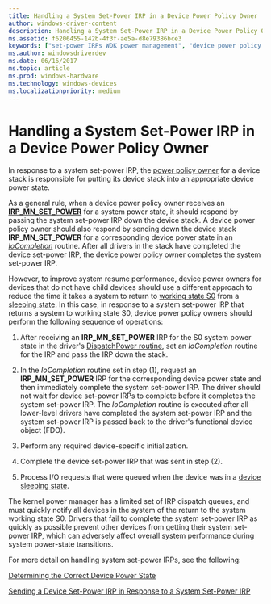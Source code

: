 ```yaml
---
title: Handling a System Set-Power IRP in a Device Power Policy Owner
author: windows-driver-content
description: Handling a System Set-Power IRP in a Device Power Policy Owner
ms.assetid: f6206455-142b-4f3f-ae5a-d8e79386bce3
keywords: ["set-power IRPs WDK power management", "device power policy owners WDK kernel"]
ms.author: windowsdriverdev
ms.date: 06/16/2017
ms.topic: article
ms.prod: windows-hardware
ms.technology: windows-devices
ms.localizationpriority: medium
---
```


# Handling a System Set-Power IRP in a Device Power Policy Owner





In response to a system set-power IRP, the [power policy owner](managing-device-power-policy.md) for a device stack is responsible for putting its device stack into an appropriate device power state.

As a general rule, when a device power policy owner receives an [**IRP\_MN\_SET\_POWER**](https://msdn.microsoft.com/library/windows/hardware/ff551744) for a system power state, it should respond by passing the system set-power IRP down the device stack. A device power policy owner should also respond by sending down the device stack **IRP\_MN\_SET\_POWER** for a corresponding device power state in an [*IoCompletion*](https://msdn.microsoft.com/library/windows/hardware/ff548354) routine. After all drivers in the stack have completed the device set-power IRP, the device power policy owner completes the system set-power IRP.

However, to improve system resume performance, device power owners for devices that do not have child devices should use a different approach to reduce the time it takes a system to return to [working state S0](system-working-state-s0.md) from a [sleeping state](system-sleeping-states.md). In this case, in response to a system set-power IRP that returns a system to working state S0, device power policy owners should perform the following sequence of operations:

1.  After receiving an **IRP\_MN\_SET\_POWER** IRP for the S0 system power state in the driver's [DispatchPower routine](dispatchpower-routines.md), set an *IoCompletion* routine for the IRP and pass the IRP down the stack.

2.  In the *IoCompletion* routine set in step (1), request an **IRP\_MN\_SET\_POWER** IRP for the corresponding device power state and then immediately complete the system set-power IRP. The driver should not wait for device set-power IRPs to complete before it completes the system set-power IRP. The *IoCompletion* routine is executed after all lower-level drivers have completed the system set-power IRP and the system set-power IRP is passed back to the driver's functional device object (FDO).

3.  Perform any required device-specific initialization.

4.  Complete the device set-power IRP that was sent in step (2).

5.  Process I/O requests that were queued when the device was in a [device sleeping state](device-sleeping-states.md).

The kernel power manager has a limited set of IRP dispatch queues, and must quickly notify all devices in the system of the return to the system working state S0. Drivers that fail to complete the system set-power IRP as quickly as possible prevent other devices from getting their system set-power IRP, which can adversely affect overall system performance during system power-state transitions.

For more detail on handling system set-power IRPs, see the following:

[Determining the Correct Device Power State](determining-the-correct-device-power-state.md)

[Sending a Device Set-Power IRP in Response to a System Set-Power IRP](sending-a-device-set-power-irp-in-response-to-a-system-set-power-irp.md)

 

 




